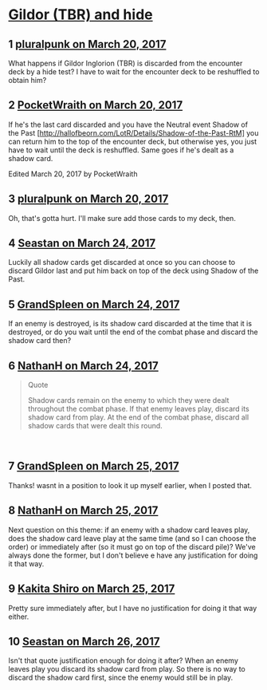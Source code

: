 # [Gildor (TBR) and hide](https://community.fantasyflightgames.com/topic/245257-gildor-tbr-and-hide/)

## 1 [pluralpunk on March 20, 2017](https://community.fantasyflightgames.com/topic/245257-gildor-tbr-and-hide/?do=findComment&comment=2693832)

What happens if Gildor Inglorion (TBR) is discarded from the encounter deck by a hide test? I have to wait for the encounter deck to be reshuffled to obtain him?

## 2 [PocketWraith on March 20, 2017](https://community.fantasyflightgames.com/topic/245257-gildor-tbr-and-hide/?do=findComment&comment=2694718)

If he's the last card discarded and you have the Neutral event Shadow of the Past [http://hallofbeorn.com/LotR/Details/Shadow-of-the-Past-RtM] you can return him to the top of the encounter deck, but otherwise yes, you just have to wait until the deck is reshuffled. Same goes if he's dealt as a shadow card.

Edited March 20, 2017 by PocketWraith

## 3 [pluralpunk on March 20, 2017](https://community.fantasyflightgames.com/topic/245257-gildor-tbr-and-hide/?do=findComment&comment=2695271)

Oh, that's gotta hurt. I'll make sure add those cards to my deck, then. 

## 4 [Seastan on March 24, 2017](https://community.fantasyflightgames.com/topic/245257-gildor-tbr-and-hide/?do=findComment&comment=2701100)

Luckily all shadow cards get discarded at once so you can choose to discard Gildor last and put him back on top of the deck using Shadow of the Past.

## 5 [GrandSpleen on March 24, 2017](https://community.fantasyflightgames.com/topic/245257-gildor-tbr-and-hide/?do=findComment&comment=2701781)

If an enemy is destroyed, is its shadow card discarded at the time that it is destroyed, or do you wait until the end of the combat phase and discard the shadow card then?

## 6 [NathanH on March 24, 2017](https://community.fantasyflightgames.com/topic/245257-gildor-tbr-and-hide/?do=findComment&comment=2701811)

> Quote
> 
> Shadow cards remain on the enemy to which they were
> dealt throughout the combat phase. If that enemy leaves
> play, discard its shadow card from play. At the end of
> the combat phase, discard all shadow cards that were
> dealt this round.

 

## 7 [GrandSpleen on March 25, 2017](https://community.fantasyflightgames.com/topic/245257-gildor-tbr-and-hide/?do=findComment&comment=2702084)

Thanks! wasnt in a position to look it up myself earlier, when I posted that.

## 8 [NathanH on March 25, 2017](https://community.fantasyflightgames.com/topic/245257-gildor-tbr-and-hide/?do=findComment&comment=2702323)

Next question on this theme: if an enemy with a shadow card leaves play, does the shadow card leave play at the same time (and so I can choose the order) or immediately after (so it must go on top of the discard pile)? We've always done the former, but I don't believe e have any justification for doing it that way.

## 9 [Kakita Shiro on March 25, 2017](https://community.fantasyflightgames.com/topic/245257-gildor-tbr-and-hide/?do=findComment&comment=2702529)

Pretty sure immediately after, but I have no justification for doing it that way either.

## 10 [Seastan on March 26, 2017](https://community.fantasyflightgames.com/topic/245257-gildor-tbr-and-hide/?do=findComment&comment=2703045)

Isn't that quote justification enough for doing it after? When an enemy leaves play you discard its shadow card from play. So there is no way to discard the shadow card first, since the enemy would still be in play.

